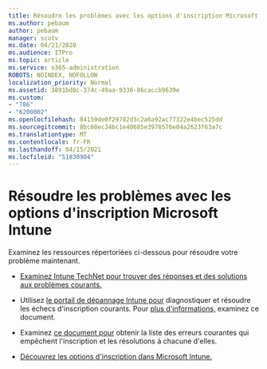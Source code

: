 ```yaml
---
title: Résoudre les problèmes avec les options d'inscription Microsoft Intune
ms.author: pebaum
author: pebaum
manager: scotv
ms.date: 04/21/2020
ms.audience: ITPro
ms.topic: article
ms.service: o365-administration
ROBOTS: NOINDEX, NOFOLLOW
localization_priority: Normal
ms.assetid: 3891bd0c-374c-49aa-9336-86caccb9639e
ms.custom:
- "786"
- "6200002"
ms.openlocfilehash: 84159de0f29782d3c2a6a92ac77322e4bec525dd
ms.sourcegitcommit: 8bc60ec34bc1e40685e3976576e04a2623f63a7c
ms.translationtype: MT
ms.contentlocale: fr-FR
ms.lasthandoff: 04/15/2021
ms.locfileid: "51830904"
---
```

# <a name="troubleshoot-issues-with-enrollment-options-microsoft-intune"></a>Résoudre les problèmes avec les options d'inscription Microsoft Intune

Examinez les ressources répertoriées ci-dessous pour résoudre votre problème maintenant.
  
- [Examinez Intune TechNet pour trouver des réponses et des solutions aux problèmes courants.](https://social.technet.microsoft.com/Forums/home?category=microsoftintune&amp;filter=alltypes&amp;sort=lastpostdesc)

- Utilisez [le portail de dépannage Intune pour](https://aka.ms/intunetroubleshooting) diagnostiquer et résoudre les échecs d'inscription courants. Pour [plus d'informations,](https://docs.microsoft.com/intune/help-desk-operators) examinez ce document.

- Examinez [ce document pour](https://docs.microsoft.com/troubleshoot/mem/intune/troubleshoot-device-enrollment-in-intune) obtenir la liste des erreurs courantes qui empêchent l'inscription et les résolutions à chacune d'elles.

- [Découvrez les options d'inscription dans Microsoft Intune.](https://docs.microsoft.com/intune/enrollment-options)
